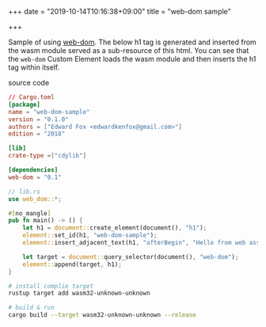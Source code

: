 +++
date = "2019-10-14T10:16:38+09:00"
title = "web-dom sample"

+++

<script src="http://unpkg.com/web-dom@latest/web-dom.min.js"></script>

Sample of using [web-dom](https://github.com/web-dom/web-dom). The below h1 tag is generated and inserted from the wasm module served as a sub-resource of this html. You can see that the `web-dom` Custom Element loads the wasm module and then inserts the h1 tag within itself.

<web-dom module="/static/web-dom-sample/web_dom_sample.wasm"></web-dom>

source code

```toml
// Cargo.toml
[package]
name = "web-dom-sample"
version = "0.1.0"
authors = ["Edward Fox <edwardkenfox@gmail.com>"]
edition = "2018"

[lib]
crate-type =["cdylib"]

[dependencies]
web-dom = "0.1"
```

```rust
// lib.rs
use web_dom::*;

#[no_mangle]
pub fn main() -> () {
    let h1 = document::create_element(document(), "h1");
    element::set_id(h1, "web-dom-sample");
    element::insert_adjacent_text(h1, "afterBegin", "Hello from web assembly!");

    let target = document::query_selector(document(), "web-dom");
    element::append(target, h1);
}
```

```sh
# install complie target
rustup target add wasm32-unknown-unknown

# build & run
cargo build --target wasm32-unknown-unknown --release
```
